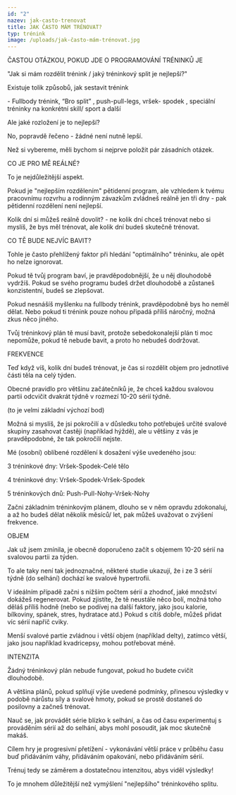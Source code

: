 ```yaml
---
id: "2"
nazev: jak-casto-trenovat
title: JAK ČASTO MÁM TRÉNOVAT?
typ: trénink
image: /uploads/jak-často-mám-trénovat.jpg
---
```

​​ČASTOU OTÁZKOU, POKUD JDE O PROGRAMOVÁNÍ TRÉNINKŮ JE



"Jak si mám rozdělit trénink / jaký tréninkový split je nejlepší?"



Existuje tolik způsobů, jak sestavit trénink 

\- Fullbody trénink, “Bro split” , push-pull-legs, vršek- spodek , speciální tréninky na konkrétní skill/ sport a další



Ale jaké rozložení je to nejlepší? 

No, popravdě řečeno - žádné není nutně lepší.



Než si vybereme, měli bychom si nejprve položit pár zásadních otázek.



CO JE PRO MĚ REÁLNÉ?

To je nejdůležitější aspekt.

Pokud je "nejlepším rozdělením" pětidenní program, ale vzhledem k tvému pracovnímu rozvrhu a rodinným závazkům zvládneš reálně jen tři dny - pak pětidenní rozdělení není nejlepší.



Kolik dní si můžeš reálně dovolit? - ne kolik dní chceš trénovat nebo si myslíš, že bys měl trénovat, ale kolik dní budeš skutečně trénovat.



CO TĚ BUDE NEJVÍC BAVIT?

Tohle je často přehlížený faktor při hledání "optimálního" tréninku, ale opět ho nelze ignorovat.

Pokud tě tvůj program baví, je pravděpodobnější, že u něj dlouhodobě vydržíš. Pokud se svého programu budeš držet dlouhodobě a zůstaneš konzistentní, budeš se zlepšovat.

Pokud nesnášíš myšlenku na fullbody trénink, pravděpodobně bys ho neměl dělat. Nebo pokud ti trénink pouze nohou připadá příliš náročný, možná zkus něco jiného.

Tvůj tréninkový plán tě musí bavit, protože sebedokonalejší plán ti moc nepomůže, pokud tě nebude bavit, a proto ho nebudeš dodržovat.



FREKVENCE

Teď když víš, kolik dní budeš trénovat, je čas si rozdělit objem pro jednotlivé části těla na celý týden.

Obecné pravidlo pro většinu začátečníků je, že chceš každou svalovou partii odcvičit dvakrát týdně v rozmezí 10-20 sérií týdně. 

(to je velmi základní výchozí bod)



Možná si myslíš, že jsi pokročilí a v důsledku toho potřebuješ určité svalové skupiny zasahovat častěji (například hýždě), ale u většiny z vás je pravděpodobné, že tak pokročilí nejste.



Mé (osobní) oblíbené rozdělení k dosažení výše uvedeného jsou:

3 tréninkové dny: Vršek-Spodek-Celé tělo

4 tréninkové dny: Vršek-Spodek-Vršek-Spodek

5 tréninkových dnů: Push-Pull-Nohy-Vršek-Nohy



Začni základním tréninkovým plánem, dlouho se v něm opravdu zdokonaluj, a až ho budeš dělat několik měsíců/ let, pak můžeš uvažovat o zvýšení frekvence.



OBJEM

Jak už jsem zmínila, je obecně doporučeno začít s objemem 10-20 sérií na svalovou partii za týden.



To ale taky není tak jednoznačné, některé studie ukazují, že i ze 3 sérií týdně (do selhání) dochází ke svalové hypertrofii. 



V ideálním případě začni s nižším počtem sérií a zhodnoť, jaké množství dokážeš regenerovat. Pokud zjistíte, že tě neustále něco bolí, možná toho děláš příliš hodně (nebo se podívej na další faktory, jako jsou kalorie, bílkoviny, spánek, stres, hydratace atd.) Pokud s cítíš dobře, můžeš přidat víc sérií napříč cviky.



Menší svalové partie zvládnou i větší objem (například delty), zatímco větší, jako jsou například kvadricepsy, mohou potřebovat méně.



INTENZITA

Žádný tréninkový plán nebude fungovat, pokud ho budete cvičit dlouhodobě.

A většina plánů, pokud splňují výše uvedené podmínky, přinesou výsledky v podobě nárůstu síly a svalové hmoty, pokud se prostě dostaneš do posilovny a začneš trénovat.

Nauč se, jak provádět série blízko k selhání, a čas od času experimentuj s prováděním sérií až do selhání, abys mohl posoudit, jak moc skutečně makáš. 



Cílem hry je progresivní přetížení - vykonávání větší práce v průběhu času buď přidáváním váhy, přidáváním opakování, nebo přidáváním sérií.

Trénuj tedy se záměrem a dostatečnou intenzitou, abys viděl výsledky! 

To je mnohem důležitější než vymýšlení "nejlepšího" tréninkového splitu.